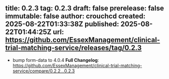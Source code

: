 title:	0.2.3
tag:	0.2.3
draft:	false
prerelease:	false
immutable:	false
author:	crouchcd
created:	2025-08-22T01:33:38Z
published:	2025-08-22T01:44:25Z
url:	https://github.com/EssexManagement/clinical-trial-matching-service/releases/tag/0.2.3
--
- bump form-data to 4.0.4
**Full Changelog**: https://github.com/EssexManagement/clinical-trial-matching-service/compare/0.2.2...0.2.3

